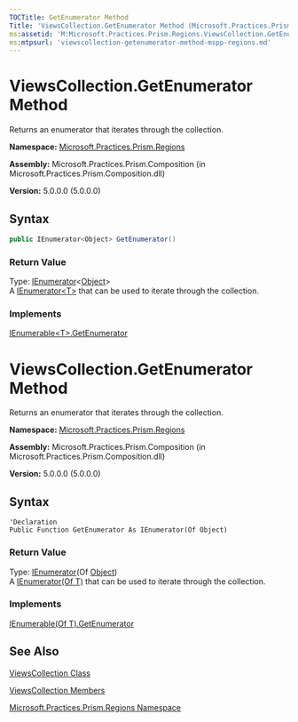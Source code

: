 ```yaml
---
TOCTitle: GetEnumerator Method
Title: 'ViewsCollection.GetEnumerator Method (Microsoft.Practices.Prism.Regions)'
ms:assetid: 'M:Microsoft.Practices.Prism.Regions.ViewsCollection.GetEnumerator'
ms:mtpsurl: 'viewscollection-getenumerator-method-mspp-regions.md'
---
```



# ViewsCollection.GetEnumerator Method

Returns an enumerator that iterates through the collection.

**Namespace:** [Microsoft.Practices.Prism.Regions](/patterns-practices/reference/mspp-regions-namespace)

**Assembly:** Microsoft.Practices.Prism.Composition (in Microsoft.Practices.Prism.Composition.dll)

**Version:** 5.0.0.0 (5.0.0.0)

## Syntax

```C#
public IEnumerator<Object> GetEnumerator()
```
### Return Value

Type: [IEnumerator](http://msdn.microsoft.com/en-us/library/78dfe2yb)&lt;[Object](http://msdn.microsoft.com/en-us/library/e5kfa45b)&gt;   
A [IEnumerator&lt;T&gt;](http://msdn.microsoft.com/en-us/library/78dfe2yb) that can be used to iterate through the collection.
### Implements

[IEnumerable&lt;T&gt;.GetEnumerator](http://msdn.microsoft.com/en-us/library/s793z9y2)

# ViewsCollection.GetEnumerator Method

Returns an enumerator that iterates through the collection.

**Namespace:** [Microsoft.Practices.Prism.Regions](/patterns-practices/reference/mspp-regions-namespace)

**Assembly:** Microsoft.Practices.Prism.Composition (in Microsoft.Practices.Prism.Composition.dll)

**Version:** 5.0.0.0 (5.0.0.0)

## Syntax

```VB
'Declaration
Public Function GetEnumerator As IEnumerator(Of Object)
```

### Return Value

Type: [IEnumerator](http://msdn.microsoft.com/en-us/library/78dfe2yb)(Of [Object](http://msdn.microsoft.com/en-us/library/e5kfa45b))<br/>
A [IEnumerator(Of T)](http://msdn.microsoft.com/en-us/library/78dfe2yb) that can be used to iterate through the collection.
### Implements

[IEnumerable(Of T).GetEnumerator](http://msdn.microsoft.com/en-us/library/s793z9y2)

## See Also

[ViewsCollection Class](/patterns-practices/reference/viewscollection-class-mspp-regions)

[ViewsCollection Members](/patterns-practices/reference/viewscollection-members-mspp-regions)

[Microsoft.Practices.Prism.Regions Namespace](/patterns-practices/reference/mspp-regions-namespace)
